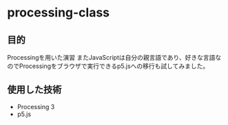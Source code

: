 # processing-class

## 目的

Processingを用いた演習
またJavaScriptは自分の親言語であり、好きな言語なのでProcessingをブラウザで実行できるp5.jsへの移行も試してみました。  

## 使用した技術
- Processing 3
- p5.js
